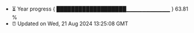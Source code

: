 - ⏳ Year progress { ███████████████████▁▁▁▁▁▁▁▁▁▁▁ } 63.81 %
- ⏰ Updated on Wed, 21 Aug 2024 13:25:08 GMT

